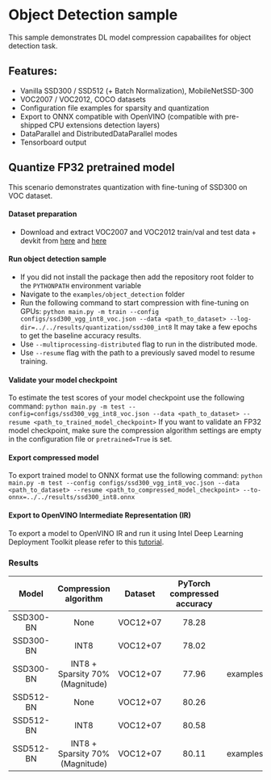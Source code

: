 # Object Detection sample
This sample demonstrates DL model compression capabailites for object detection task.

## Features:
- Vanilla SSD300 / SSD512 (+ Batch Normalization), MobileNetSSD-300
- VOC2007 / VOC2012, COCO datasets
- Configuration file examples for sparsity and quantization
- Export to ONNX compatible with OpenVINO (compatible with pre-shipped CPU extensions detection layers)
- DataParallel and DistributedDataParallel modes
- Tensorboard output

## Quantize FP32 pretrained model
This scenario demonstrates quantization with fine-tuning of SSD300 on VOC dataset.

#### Dataset preparation
- Download and extract VOC2007 and VOC2012 train/val and test data + devkit from [here](http://host.robots.ox.ac.uk/pascal/VOC/voc2012/index.html#devkit) and [here](http://host.robots.ox.ac.uk/pascal/VOC/voc2007/index.html#devkit)

#### Run object detection sample
- If you did not install the package then add the repository root folder to the `PYTHONPATH` environment variable
- Navigate to the `examples/object_detection` folder
- Run the following command to start compression with fine-tuning on GPUs:
`python main.py -m train --config configs/ssd300_vgg_int8_voc.json --data <path_to_dataset> --log-dir=../../results/quantization/ssd300_int8`
It may take a few epochs to get the baseline accuracy results.
- Use `--multiprocessing-distributed` flag to run in the distributed mode.
- Use `--resume` flag with the path to a previously saved model to resume training.

#### Validate your model checkpoint
To estimate the test scores of your model checkpoint use the following command:
`python main.py -m test --config=configs/ssd300_vgg_int8_voc.json --data <path_to_dataset> --resume <path_to_trained_model_checkpoint>`
If you want to validate an FP32 model checkpoint, make sure the compression algorithm settings are empty in the configuration file or `pretrained=True` is set.

#### Export compressed model
To export trained model to ONNX format use the following command:
`python main.py -m test --config configs/ssd300_vgg_int8_voc.json --data <path_to_dataset> --resume <path_to_compressed_model_checkpoint> --to-onnx=../../results/ssd300_int8.onnx`

#### Export to OpenVINO Intermediate Representation (IR)

To export a model to OpenVINO IR and run it using Intel Deep Learning Deployment Toolkit please refer to this [tutorial](https://software.intel.com/en-us/openvino-toolkit).

### Results

|Model|Compression algorithm|Dataset|PyTorch compressed accuracy|Config path|PyTorch Checkpoint|
| :---: | :---: | :---: | :---: | :---: | :---: |
|SSD300-BN|None|VOC12+07|78.28|examples/object_detection/config/ssd300_vgg_voc.json|https://download.01.org/opencv/openvino_training_extensions/models/nncf/ssd300_vgg_voc.pth|
|SSD300-BN|INT8|VOC12+07|78.02|examples/object_detection/config/ssd300_vgg_voc_int8.json|https://download.01.org/opencv/openvino_training_extensions/models/nncf/ssd300_vgg_voc_int8.pth|
|SSD300-BN|INT8 + Sparsity 70% (Magnitude)|VOC12+07|77.96|examples/object_detection/config/ssd300_vgg_voc_magnitude_sparsity_int8.json|https://download.01.org/opencv/openvino_training_extensions/models/nncf/ssd300_vgg_voc_magnitude_sparsity_int8.pth|
|SSD512-BN|None|VOC12+07|80.26|examples/object_detection/config/ssd512_vgg_voc.json|https://download.01.org/opencv/openvino_training_extensions/models/nncf/ssd512_vgg_voc.pth|
|SSD512-BN|INT8|VOC12+07|80.58|examples/object_detection/config/ssd512_vgg_voc_int8.json|https://download.01.org/opencv/openvino_training_extensions/models/nncf/ssd512_vgg_voc_int8.pth|
|SSD512-BN|INT8 + Sparsity 70% (Magnitude)|VOC12+07|80.11|examples/object_detection/config/ssd512_vgg_voc_magnitude_sparsity_int8.json|https://download.01.org/opencv/openvino_training_extensions/models/nncf/ssd512_vgg_voc_magnitude_sparsity_int8.pth|
